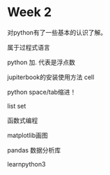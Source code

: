 # Week 2

对python有了一些基本的认识了解。

属于过程式语言

python 加. 代表是浮点数

jupiterbook的安装使用方法 cell



python space/tab缩进！

list set 



函数式编程

matplotlib画图

pandas 数据分析库



learnpython3